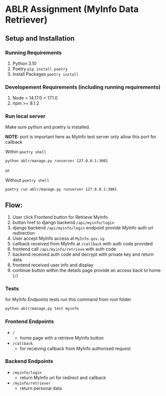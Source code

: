 # ABLR Assignment (MyInfo Data Retriever)

## Setup and Installation

### Running Requirements
1. Python 3.10
2. Poetry `pip install poetry`
3. Install Packages `poetry install`

### Developement Requirements (including running requirements)
1. Node > 14.17.0 < 17.1.0
2. npm >= 8.1.2

### Run local server
Make sure python and poetry is installed.

**NOTE:** port is important here as MyInfo test server only allow this port for callback

Within `poetry shell`

```bash
python ablr/manage.py runserver 127.0.0.1:3001
```

or


Without `poetry shell`
```bash
poetry run ablr/manage.py runserver 127.0.0.1:3001
```

## Flow:
1. User click Frontend button for Retrieve MyInfo 
2. button href to django backend `/api/myinfo/login`
3. django backend `/api/myinfo/login` endpoint provide MyInfo auth url redirection
4. User accept MyInfo access at `MyInfo.gov.sg`
5. callback received from MyInfo at `/callback` with auth code provided
6. frontend call `/api/myinfo/retrieve` with auth code
6. backend received auth code and decrypt with private key and return data 
7. frontend received user info and display
8. continue button within the details page provide an access back to home (`/`)

### Tests

for MyInfo Endpoints tests run this command from root folder

```bash
python ablr/manage.py test myinfo        
```

### Frontend Endpoints
- `/`
    - home page with a retrieve MyInfo button
- `/callback`
    - for recieving callback from MyInfo authorised request

### Backend Endpoints
- `/myinfo/login`
    - return MyInfo url for redirect and callback
- `/myinfo/retriever`
    - return personal data
